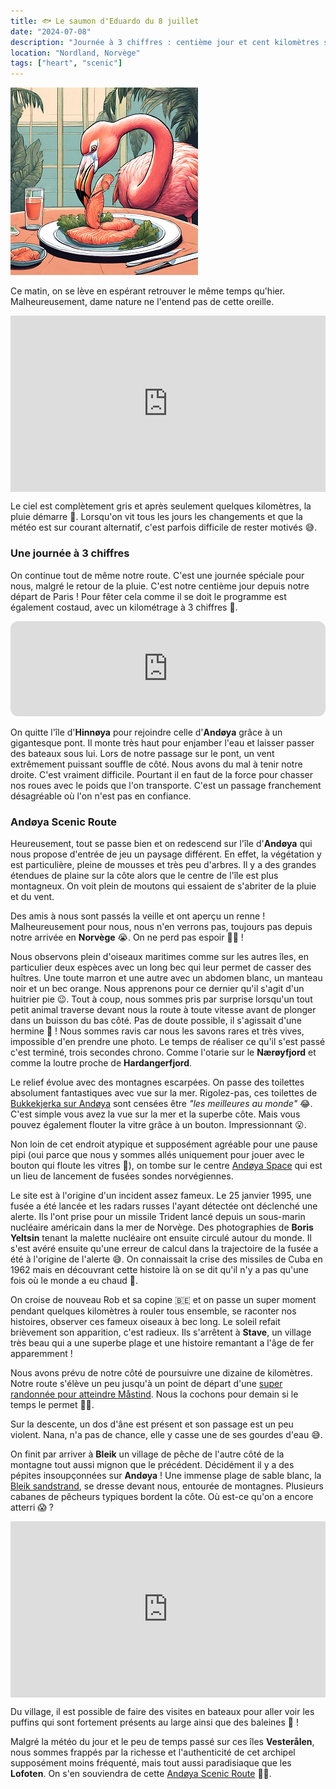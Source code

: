 ```yaml
---
title: 🐟 Le saumon d'Eduardo du 8 juillet
date: "2024-07-08"
description: "Journée à 3 chiffres : centième jour et cent kilomètres sur les surprenantes îles d'Hinnøya et d'Andøya !"
location: "Nordland, Norvège"
tags: ["heart", "scenic"]
---
```


![Saumon d'Eduardo](../saumon_eduardo.png)

Ce matin, on se lève en espérant retrouver le même temps qu'hier. Malheureusement, dame nature ne l'entend pas de cette oreille.

<div style="width: 100%; height: 0; position: relative; padding-bottom: 56%;"><iframe src="https://giphy.com/embed/YOkrK8agZLEk2cXeLi" style="top: 0; left: 0; width: 100%; height: 100%; position: absolute; border: 0;" allowfullscreen scrolling="no" allow="encrypted-media;" class="giphy-embed"></iframe></div>

Le ciel est complètement gris et après seulement quelques kilomètres, la pluie démarre 🙁. Lorsqu'on vit tous les jours les changements et que la météo est sur courant alternatif, c'est parfois difficile de rester motivés 😅.

### Une journée à 3 chiffres

On continue tout de même notre route. C'est une journée spéciale pour nous, malgré le retour de la pluie. C'est notre centième jour depuis notre départ de Paris ! Pour fêter cela comme il se doit le programme est également costaud, avec un kilométrage à 3 chiffres 🥳.

<iframe style="border-radius:12px" src="https://open.spotify.com/embed/track/7N3PAbqfTjSEU1edb2tY8j?utm_source=generator" width="100%" height="152" frameBorder="0" allow="autoplay; clipboard-write; encrypted-media; picture-in-picture" loading="lazy"></iframe>

On quitte l'île d'**Hinnøya** pour rejoindre celle d'**Andøya** grâce à un gigantesque pont. Il monte très haut pour enjamber l'eau et laisser passer des bateaux sous lui. Lors de notre passage sur le pont, un vent extrêmement puissant souffle de côté. Nous avons du mal à tenir notre droite. C'est vraiment difficile. Pourtant il en faut de la force pour chasser nos roues avec le poids que l'on transporte. C'est un passage franchement désagréable où l'on n'est pas en confiance.

### Andøya Scenic Route

Heureusement, tout se passe bien et on redescend sur l'île d'**Andøya** qui nous propose d'entrée de jeu un paysage différent. En effet, la végétation y est particulière, pleine de mousses et très peu d'arbres. Il y a des grandes étendues de plaine sur la côte alors que le centre de l'île est plus montagneux. On voit plein de moutons qui essaient de s'abriter de la pluie et du vent.

Des amis à nous sont passés la veille et ont aperçu un renne ! Malheureusement pour nous, nous n'en verrons pas, toujours pas depuis notre arrivée en **Norvège** 😭. On ne perd pas espoir 💪🏼 !

Nous observons plein d'oiseaux maritimes comme sur les autres îles, en particulier deux espèces avec un long bec qui leur permet de casser des huîtres. Une toute marron et une autre avec un abdomen blanc, un manteau noir et un bec orange. Nous apprenons pour ce dernier qu'il s'agit d'un huitrier pie 😉. Tout à coup, nous sommes pris par surprise lorsqu'un tout petit animal traverse devant nous la route à toute vitesse avant de plonger dans un buisson du bas côté. Pas de doute possible, il s'agissait d'une hermine 🤩 ! Nous sommes ravis car nous les savons rares et très vives, impossible d'en prendre une photo. Le temps de réaliser ce qu'il s'est passé c'est terminé, trois secondes chrono. Comme l'otarie sur le **Nærøyfjord** et comme la loutre proche de **Hardangerfjord**.

Le relief évolue avec des montagnes escarpées. On passe des toilettes absolument fantastiques avec vue sur la mer. Rigolez-pas, ces toilettes de [Bukkekjerka sur Andøya](https://www.visitnorway.com/plan-your-trip/travel-tips-a-z/norwegian-scenic-routes/worlds-best-toilets/) sont censées être _"les meilleures au monde"_ 😂. C'est simple vous avez la vue sur la mer et la superbe côte. Mais vous pouvez également flouter la vitre grâce à un bouton. Impressionnant 😮.

Non loin de cet endroit atypique et supposément agréable pour une pause pipi (oui parce que nous y sommes allés uniquement pour jouer avec le bouton qui floute les vitres 😬), on tombe sur le centre [Andøya Space](https://www.visitnorway.com/things-to-do/art-culture/travel-to-space-at-andoya/) qui est un lieu de lancement de fusées sondes norvégiennes.

Le site est à l'origine d'un incident assez fameux. Le 25 janvier 1995, une fusée a été lancée et les radars russes l'ayant détectée ont déclenché une alerte. Ils l'ont prise pour un missile Trident lancé depuis un sous-marin nucléaire américain dans la mer de Norvège. Des photographies de **Boris Yeltsin** tenant la malette nucléaire ont ensuite circulé autour du monde. Il s'est avéré ensuite qu'une erreur de calcul dans la trajectoire de la fusée a été à l'origine de l'alerte 😅. On connaissait la crise des missiles de Cuba en 1962 mais en découvrant cette histoire là on se dit qu'il n'y a pas qu'une fois où le monde a eu chaud 🥵.

On croise de nouveau Rob et sa copine <span class="d-emoji">🇧🇪</span> et on passe un super moment pendant quelques kilomètres à rouler tous ensemble, se raconter nos histoires, observer ces fameux oiseaux à bec long. Le soleil refait brièvement son apparition, c'est radieux. Ils s'arrêtent à **Stave**, un village très beau qui a une superbe plage et une histoire remantant a l'âge de fer apparemment !

Nous avons prévu de notre côté de poursuivre une dizaine de kilomètres. Notre route s'élève un peu jusqu'à un point de départ d'une [super randonnée pour atteindre Måstind](<https://www.visitnorway.com/listings/m%C3%A5tind-(408-masl)-in-vester%C3%A5len/228686/>). Nous la cochons pour demain si le temps le permet 🤞🏼.

Sur la descente, un dos d'âne est présent et son passage est un peu violent. Nana, n'a pas de chance, elle y casse une de ses gourdes d'eau 😅.

On finit par arriver à **Bleik** un village de pêche de l'autre côté de la montagne tout aussi mignon que le précédent. Décidément il y a des pépites insoupçonnées sur **Andøya** ! Une immense plage de sable blanc, la [Bleik sandstrand](https://www.outdooractive.com/mobile/en/poi/vesteralen/bleik-beach/56039260/), se dresse devant nous, entourée de montagnes. Plusieurs cabanes de pêcheurs typiques bordent la côte. Où est-ce qu'on a encore atterri 😱 ?

<div style="width: 100%; height: 0; position: relative; padding-bottom: 56%;"><iframe src="https://giphy.com/embed/VWZUOQ2jPGviE" style="top: 0; left: 0; width: 100%; height: 100%; position: absolute; border: 0;" allowfullscreen scrolling="no" allow="encrypted-media;" class="giphy-embed"></iframe></div>

Du village, il est possible de faire des visites en bateaux pour aller voir les puffins qui sont fortement présents au large ainsi que des baleines 🐋 !

Malgré la météo du jour et le peu de temps passé sur ces îles **Vesterålen**, nous sommes frappés par la richesse et l'authenticité de cet archipel supposément moins fréquenté, mais tout aussi paradisiaque que les **Lofoten**. On s'en souviendra de cette
[Andøya Scenic Route](https://www.visitnorway.com/places-to-go/northern-norway/vesteralen/andoya-scenic-route/) 👍🏼.
